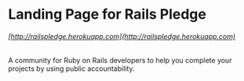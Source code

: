 # Landing Page for Rails Pledge
###### [http://railspledge.herokuapp.com](http://railspledge.herokuapp.com)
A community for Ruby on Rails developers to help you complete your projects by using public accountability.
